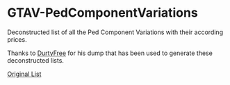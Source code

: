 # GTAV-PedComponentVariations

Deconstructed list of all the Ped Component Variations with their according prices.

Thanks to [DurtyFree](https://github.com/DurtyFree) for his dump that has been used to generate these deconstructed lists.

[Original List](https://github.com/DurtyFree/gta-v-data-dumps/blob/master/pedComponentVariations.json)
